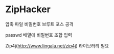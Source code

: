 # ZipHacker
압축 파일 비밀번호 브루트 포스 공격

passwd 배열에 비밀번호 조합 입력

Zip4j(http://www.lingala.net/zip4j) 라이브러리 필요
